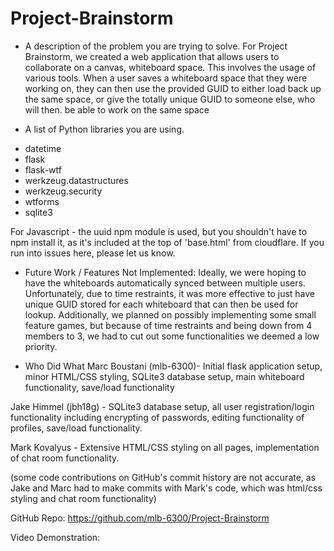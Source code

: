 # Project-Brainstorm
* A description of the problem you are trying to solve.
For Project Brainstorm, we created a web application that allows users to collaborate on a canvas, whiteboard space.
This involves the usage of various tools. When a user saves a whiteboard space that they were working on, they can then 
use the provided GUID to either load back up the same space, or give the totally unique GUID to someone else, who will then.
be able to work on the same space

* A list of Python libraries you are using.
- datetime
- flask
- flask-wtf
- werkzeug.datastructures 
- werkzeug.security
- wtforms
- sqlite3

For Javascript - the uuid npm module is used, but you shouldn't have to npm install it, as it's included at the top of 'base.html'
from cloudflare. If you run into issues here, please let us know.

* Future Work / Features Not Implemented: 
Ideally, we were hoping to have the whiteboards automatically synced between multiple users. Unfortunately, due to time
restraints, it was more effective to just have unique GUID stored for each whiteboard that can then be used for lookup.
Additionally, we planned on possibly implementing some small feature games, but because of time restraints and being down 
from 4 members to 3, we had to cut out some functionalities we deemed a low priority.

* Who Did What
Marc Boustani (mlb-6300)- Initial flask application setup, minor HTML/CSS styling, SQLite3 database setup, main whiteboard functionality, save/load functionality

Jake Himmel (jbh18g) - SQLite3 database setup, all user registration/login functionality including encrypting of passwords, editing
functionality of profiles, save/load functionality.

Mark Kovalyus - Extensive HTML/CSS styling on all pages, implementation of chat room functionality. 

(some code contributions on GitHub's commit history are not accurate, as Jake and Marc had to make commits with Mark's code, which was html/css styling and chat room functionality)

GitHub Repo: https://github.com/mlb-6300/Project-Brainstorm

Video Demonstration: 
